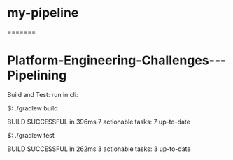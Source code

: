 
# my-pipeline
=======
# Platform-Engineering-Challenges---Pipelining
Build and Test:
run in cli:


$: ./gradlew build

BUILD SUCCESSFUL in 396ms
7 actionable tasks: 7 up-to-date

$: ./gradlew test

BUILD SUCCESSFUL in 262ms
3 actionable tasks: 3 up-to-date


